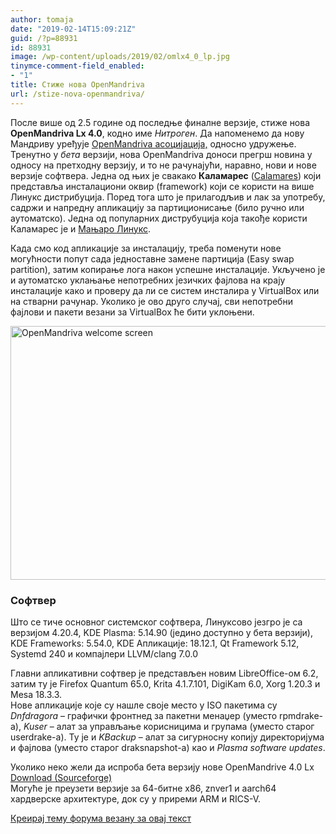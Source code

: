 ```yaml
---
author: tomaja
date: "2019-02-14T15:09:21Z"
guid: /?p=88931
id: 88931
image: /wp-content/uploads/2019/02/omlx4_0_lp.jpg
tinymce-comment-field_enabled:
- "1"
title: Стиже нова OpenMandriva
url: /stize-nova-openmandriva/
---
```

После више од 2.5 године од последње финалне верзије, стиже нова **OpenMandriva Lx 4.0**, кодно име _Нитроген_. Да напоменемо да нову Мандриву уређује <a href="https://openmandriva.org/en/documentation/association/About" target="_blank" rel="noopener">OpenMandriva асоцијација,</a> односно удружење. Тренутно у _бета_ верзији, нова OpenMandriva доноси прегрш новина у односу на претходну верзију, и то не рачунајући, наравно, нови и нове верзије софтвера. Једна од њих је свакако **Каламарес** (<a href="https://calamares.io/about/" target="_blank" rel="noopener">Calamares</a>) који представља инсталациони оквир (framework) који се користи на више Линукс дистрибуција. Поред тога што је прилагодљив и лак за употребу, садржи и напредну апликацију за партиционисање (било ручно или аутоматско). Једна од популарних диструбуција која такође користи Каламарес је и <a href="https://manjaro.org/" target="_blank" rel="noopener">Мањаро Линукс</a>.

Када смо код апликације за инсталацију, треба поменути нове могућности попут сада једноставне замене партиција (Easy swap partition), затим копирање лога након успешне инсталације. Укључено је и аутоматско уклањање непотребних језичких фајлова на крају инсталације како и проверу да ли се систем инсталира у VirtualBox или на стварни рачунар. Уколико је ово друго случај, сви непотребни фајлови и пакети везани за VirtualBox ће бити уклоњени.

<img class="size-full wp-image-88934 aligncenter" src="/wp-content/uploads/2019/02/open_mandriva_welcom_42U15.jpg" alt="OpenMandriva welcome screen" width="650" height="406" srcset="https://linuxo.org/wp-content/uploads/2019/02/open_mandriva_welcom_42U15.jpg 650w, https://linuxo.org/wp-content/uploads/2019/02/open_mandriva_welcom_42U15-300x187.jpg 300w" sizes="(max-width: 650px) 100vw, 650px" /> 

### Софтвер

Што се тиче основног системског софтвера, Линуксово језгро је са верзијом 4.20.4, KDE Plasma: 5.14.90 (једино доступно у бета верзији), KDE Frameworks: 5.54.0, KDE Апликације: 18.12.1, Qt Framework 5.12, Systemd 240 и компајлери LLVM/clang 7.0.0

Главни апликативни софтвер је представљен новим LibreOffice-ом 6.2, затим ту је Firefox Quantum 65.0, Krita 4.1.7.101, DigiKam 6.0, Xorg 1.20.3 и Mesa 18.3.3.  
Нове апликације које су нашле своје место у ISO пакетима су _Dnfdragora_ &#8211; графички фронтнед за пакетни менаџер (уместо rpmdrake-a), _Kuser_ &#8211; алат за управљање корисницима и групама (уместо старог userdrake-a). Ту је и _KBackup_ &#8211; алат за сигурносну копију директоријума и фајлова (уместо старог draksnapshot-а) као и _Plasma software updates_.

Уколико неко жели да испроба бета верзију нове OpenMandrive 4.0 Lx <a class="btn btn-default" href="https://sourceforge.net/projects/openmandriva/files/release/4.0/" target="_blank" rel="noopener">Download (Sourceforge)</a>  
Могуће је преузети верзије за 64-битне x86, znver1 и aarch64 хардверске архитектуре, док су у приреми ARM и RICS-V.

[Креирај тему форума везану за овај текст](https://linuxo.org/nova-tema-na-forumu/?se_pid=88931)